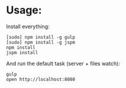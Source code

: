 Usage:
======

Install everything:

```
[sudo] npm install -g gulp
[sudo] npm install -g jspm
npm install
jspm install
```

And run the default task (server + files watch):

```
gulp
open http://localhost:8080
```
